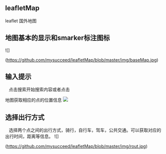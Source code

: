 
## leafletMap
leaflet   国外地图
## 地图基本的显示和smarker标注图标
![]

(https://github.com/mysucceed/leafletMap/blob/master/img/baseMap.jpg) 
## 输入提示
    点击搜索开始搜索内容或者点击

地图获取相应的点的位置信息
![](https://github.com/mysucceed/leafletMap/blob/master/img/placehold.jpg)
## 选择出行方式
 

   选择两个点之间的出行方式，骑行，自行车，驾车，公共交通。可以获取对应的出行时间，距离等信息。 
![]

(https://github.com/mysucceed/leafletMap/blob/master/img/rout.jpg)
